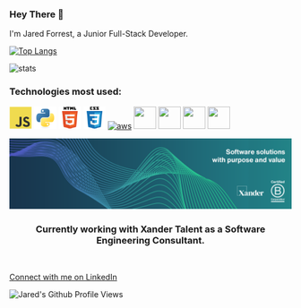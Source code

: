 ### Hey There 👋
I'm Jared Forrest, a Junior Full-Stack Developer.
<br>

[![Top Langs](https://github-readme-stats.vercel.app/api/top-langs/?username=jaredforrest&layout=compact)](https://github.com/anuraghazra/github-readme-stats)

![stats](https://github-readme-stats.vercel.app/api?username=jaredforrest&show_icons=true&&count_private=true&include_all_commits=true)

### Technologies most used:
<a href="https://developer.mozilla.org/en-US/docs/Web/JavaScript"><img src="https://raw.githubusercontent.com/devicons/devicon/master/icons/javascript/javascript-original.svg" width="40" height="40"/></a>
<a href="https://www.python.org"><img src="https://raw.githubusercontent.com/devicons/devicon/master/icons/python/python-original.svg" alt="python" width="40" height="40"/></a>
<a href="https://www.w3.org/html/"><img src="https://raw.githubusercontent.com/devicons/devicon/master/icons/html5/html5-original-wordmark.svg" alt="html5" width="40" height="40"/></a>
<a href="https://www.w3schools.com/css/"> <img src="https://raw.githubusercontent.com/devicons/devicon/master/icons/css3/css3-original-wordmark.svg" alt="css3" width="40" height="40"></a>
<a href="https://aws.amazon.com"><img src="https://cdn.jsdelivr.net/gh/devicons/devicon/icons/amazonwebservices/amazonwebservices-original.svg" alt="aws" width="40" height="40"></a>
<img src="https://cdn.jsdelivr.net/gh/devicons/devicon/icons/kotlin/kotlin-original.svg" width="40" height="40">
<img src="https://cdn.jsdelivr.net/gh/devicons/devicon/icons/c/c-original.svg" width="40" height="40">
<img src="https://cdn.jsdelivr.net/gh/devicons/devicon/icons/rust/rust-plain.svg" width="40" height="40">
<img src="https://cdn.jsdelivr.net/gh/devicons/devicon/icons/unity/unity-original.svg" width="40" height="40">



<div align="center">
  <img src="https://raw.githubusercontent.com/jaredforrest/jaredforrest/master/assets/images/LinkedIn%20Software%20%26%20Data%20Engineering.png"></img>
  <br>
  <h3>Currently working with Xander Talent as a Software Engineering Consultant.</h3>
</div>
<br>

<p><a href="https://www.linkedin.com/in/jared-forrest-/">Connect with me on LinkedIn</a>

  
![Jared's Github Profile Views](https://komarev.com/ghpvc/?username=jaredforrest)
  
  
  
<!--
**jaredforrest/jaredforrest** is a ✨ _special_ ✨ repository because its `README.md` (this file) appears on your GitHub profile.

Here are some ideas to get you started:

- 🔭 I’m currently working on ...
- 🌱 I’m currently learning ...
- 👯 I’m looking to collaborate on ...
- 🤔 I’m looking for help with ...
- 💬 Ask me about ...
- 📫 How to reach me: ...
- 😄 Pronouns: ...
- ⚡ Fun fact: ...
-->

